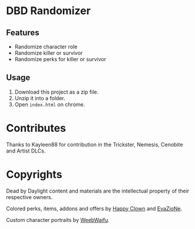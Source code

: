 # DBD Randomizer

## Features
* Randomize character role
* Randomize killer or survivor
* Randomize perks for killer or survivor

## Usage
1. Download this project as a zip file.
2. Unzip it into a folder.
3. Open `index.html` on chrome. 

# Contributes

Thanks to Kayleen88 for contribution in the Trickster, Nemesis, Cenobite and Artist DLCs.

# Copyrights
Dead by Daylight content and materials are the intellectual property of their respective owners.

Colored perks, items, addons and offers by [Happy Clown](https://steamcommunity.com/profiles/76561198307075794) 
and [EvaZioNe](https://steamcommunity.com/id/EvaZioN67).

Custom character portraits by [WeebWaifu](https://www.reddit.com/user/WeebWaifu).